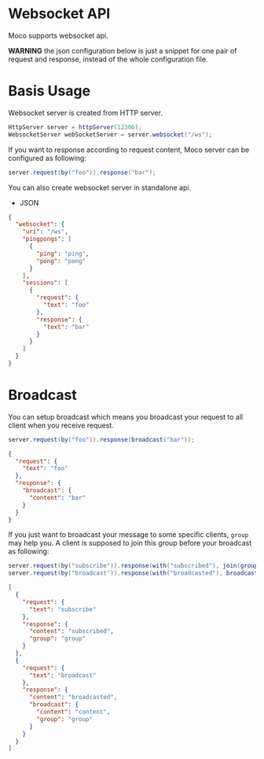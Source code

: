 # Websocket API

Moco supports websocket api.

**WARNING** the json configuration below is just a snippet for one pair of request and response, instead of the whole configuration file.

# Basis Usage

Websocket server is created from HTTP server.

```java
HttpServer server = httpServer(12306);
WebsocketServer webSocketServer = server.websocket("/ws");
```

If you want to response according to request content, Moco server can be configured as following:

```java
server.request(by("foo")).response("bar");
```

You can also create websocket server in standalone api.

* JSON

```json
{
  "websocket": {
    "uri": "/ws",
    "pingpongs": [
      {
        "ping": "ping",
        "pong": "pong"
      }
    ],
    "sessions": [
      {
        "request": {
          "text": "foo"
        },
        "response": {
          "text": "bar"
        }
      }
    ]
  }
}
```

# Broadcast

You can setup broadcast which means you broadcast your request to all client when you receive request. 

```java
server.request(by("foo")).response(broadcast("bar"));
```

```json
{
  "request": {
    "text": "foo"
  },
  "response": {
    "broadcast": {
      "content": "bar"
    }
  }
}
```

If you just want to broadcast your message to some specific clients, `group` may help you. A client is supposed to join this group before your broadcast as following: 

```java
server.request(by("subscribe")).response(with("subscribed"), join(group("group")));
server.request(by("broadcast")).response(with("broadcasted"), broadcast("content", group("group")));
```

```json
[
  {
    "request": {
      "text": "subscribe"
    },
    "response": {
      "content": "subscribed",
      "group": "group"
    }
  },
  {
    "request": {
      "text": "broadcast"
    },
    "response": {
      "content": "broadcasted",
      "broadcast": {
        "content": "content",
        "group": "group"
      }
    }
  }
]
```
